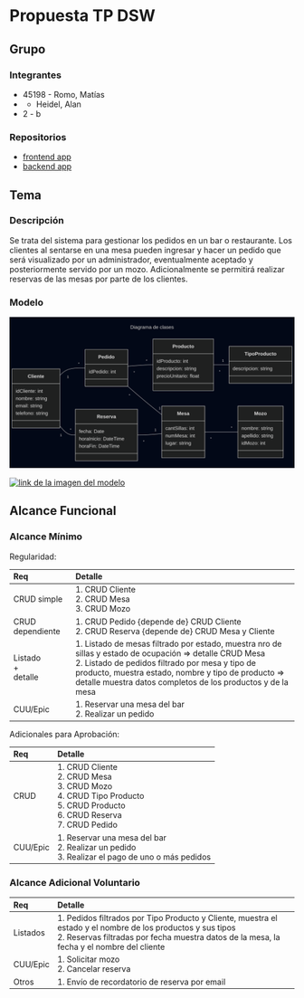 # Propuesta TP DSW

## Grupo
### Integrantes
* 45198 - Romo, Matías
*  - Heidel, Alan
* 2 - b

### Repositorios
* [frontend app](https://github.com/matiusuario/utnfrrodsw-frontend)
* [backend app](https://github.com/matiusuario/utnfrrodsw-backend)

## Tema
### Descripción
Se trata del sistema para gestionar los pedidos en un bar o restaurante. Los clientes al sentarse en una mesa pueden ingresar y hacer un pedido que será visualizado por un administrador, eventualmente aceptado y posteriormente servido por un mozo. Adicionalmente se permitirá realizar reservas de las mesas por parte de los clientes.

### Modelo

[![imagen del modelo](mermaid-diagram-2025-04-21-174741.png)](https://mermaid.live/edit#pako:eNp9VF1vmzAU_SvoPk4QBQgk5bVTpUqrNHXdy8SLi2_I1YyNjJm2RvnvM5gk4Db10_U598vH1z5CpThCAVEUldKQEVgEX4nVmjUs4BhUgnXYlXLkh003saXkpLEypGTw7bmUgV0jH9wLQmkwODpwWMQnsAhImisuVfOqLdgZTbK-4tgwEu9hgwL3Sqolc5oX_46cuFrWdtis9CLiGTvUf9g8ZI_VgVkdmMEreFCaPUqqSDnmhRqPfSDpU8vetOJ9ZfzuJtSThmNXaWptOfleiNYqT-qnJMP00M9eKPbR2Z6wWxysYtL8IGE5_yL6ZvD1UNHXTH8i9gu16qND3ex92Zx6W0TdGgbWohDjBfoM8SGH1_SlkjPO01hCXEIQRdb4Yg03E5-6TIPhfM5T4qjRZ3AeRHMOo9QzdjCG7hw7jaXHn7WbfM5KejXmKt_Kdu0FQqg1cSj2THQYQoPaPia7h1HqEswB7XRCYU3O9O8SSnmyQS2Tv5RqoDC6t2Fa9fXhkqRvuR3r6eVfXFBy1PeqlwaKNB5TQHGEv1AkebLapHd5mifpepPvtlkI_6DI4lWcbu0236XxOttsTyG8jUXXq10cx8kmy5N1nN1lu20I9pBG6Sf3P43f1Ok_gKBmgA)

[![link de la imagen del modelo](https://mermaid.ink/img/pako:eNp9UkFugzAQ_Iq1xwoiHCAQX9NjI1VRT5UvFt4kSGBHxlRtIv5egyFFEY1P652Z9Yy1Nyi0RGAQhiFXtrQVMvJaipMRtSASSVGJBhuuBry_NCPKlSwNFrbUirwduCLuDDjZVSUqi-Tmm90ce0dZSr0IHbBB8yWWZUbLtrDLwj02y6qP8qKfK_V1Dvhiss-BciBh6IoXV3jnTyljAs-Z4nho4PTk3qwnDLZnaF_0hjw6ftQDPqUZOVO2hzfmuf-b9ucFAjiZUgI7iqrBAGo0tejvMPwMB3vGGjkwV0o8irayHLjqnO4i1KfWNTBrWqc0uj2d73PaixQWx225dw0qiWanW2WBZckwA9gNvoHR9Xa1TlK6jZOcJkkaB_DjuildUZpkURTTLM7XeRfAdXg0WmWpa21puqFxnkbZJgCX02qz9zs9rHb3C2pu3Zs?type=png)](https://mermaid.live/edit#pako:eNp9UkFugzAQ_Iq1xwoiHCAQX9NjI1VRT5UvFt4kSGBHxlRtIv5egyFFEY1P652Z9Yy1Nyi0RGAQhiFXtrQVMvJaipMRtSASSVGJBhuuBry_NCPKlSwNFrbUirwduCLuDDjZVSUqi-Tmm90ce0dZSr0IHbBB8yWWZUbLtrDLwj02y6qP8qKfK_V1Dvhiss-BciBh6IoXV3jnTyljAs-Z4nho4PTk3qwnDLZnaF_0hjw6ftQDPqUZOVO2hzfmuf-b9ucFAjiZUgI7iqrBAGo0tejvMPwMB3vGGjkwV0o8irayHLjqnO4i1KfWNTBrWqc0uj2d73PaixQWx225dw0qiWanW2WBZckwA9gNvoHR9Xa1TlK6jZOcJkkaB_DjuildUZpkURTTLM7XeRfAdXg0WmWpa21puqFxnkbZJgCX02qz9zs9rHb3C2pu3Zs)

## Alcance Funcional

### Alcance Mínimo

Regularidad:

|Req|Detalle|
|:-|:-|
|CRUD simple|1. CRUD Cliente<br>2. CRUD Mesa<br>3. CRUD Mozo|
|CRUD dependiente|1. CRUD Pedido {depende de} CRUD Cliente<br>2. CRUD Reserva {depende de} CRUD Mesa y Cliente|
|Listado<br>+<br>detalle| 1. Listado de mesas filtrado por estado, muestra nro de sillas y estado de ocupación => detalle CRUD Mesa<br> 2. Listado de pedidos filtrado por mesa y tipo de producto, muestra estado, nombre y tipo de producto => detalle muestra datos completos de los productos y de la mesa|
|CUU/Epic|1. Reservar una mesa del bar<br>2. Realizar un pedido|


Adicionales para Aprobación:

|Req|Detalle|
|:-|:-|
|CRUD |1. CRUD Cliente<br>2. CRUD Mesa<br>3. CRUD Mozo<br>4. CRUD Tipo Producto<br>5. CRUD Producto<br>6. CRUD Reserva<br>7. CRUD Pedido|
|CUU/Epic|1. Reservar una mesa del bar<br>2. Realizar un pedido<br>3. Realizar el pago de uno o más pedidos|


### Alcance Adicional Voluntario

|Req|Detalle|
|:-|:-|
|Listados |1. Pedidos filtrados por Tipo Producto y Cliente, muestra el estado y el nombre de los productos y sus tipos<br>2. Reservas filtradas por fecha muestra datos de la mesa, la fecha y el nombre del cliente|
|CUU/Epic|1. Solicitar mozo<br>2. Cancelar reserva|
|Otros|1. Envío de recordatorio de reserva por email|

